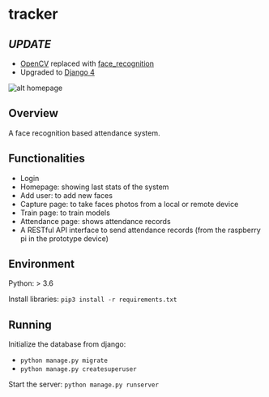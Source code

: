 # tracker

## ***UPDATE***

- [OpenCV](https://github.com/opencv/opencv) replaced
  with [face_recognition](https://github.com/ageitgey/face_recognition/)
- Upgraded to [Django 4](https://github.com/django/django/releases/tag/4.0.6)


![alt homepage](https://github.com/Husseinfo/tracker/blob/master/static/images/homepage.png?raw=true)

## Overview

A face recognition based attendance system.

## Functionalities

- Login
- Homepage: showing last stats of the system
- Add user: to add new faces
- Capture page: to take faces photos from a local or remote device
- Train page: to train models
- Attendance page: shows attendance records
- A RESTful API interface to send attendance records (from the raspberry pi in the prototype device)

## Environment

Python: > 3.6

Install libraries: ```pip3 install -r requirements.txt```

## Running

Initialize the database from django:

- ```python manage.py migrate```
- ```python manage.py createsuperuser```

Start the server:
```python manage.py runserver```
